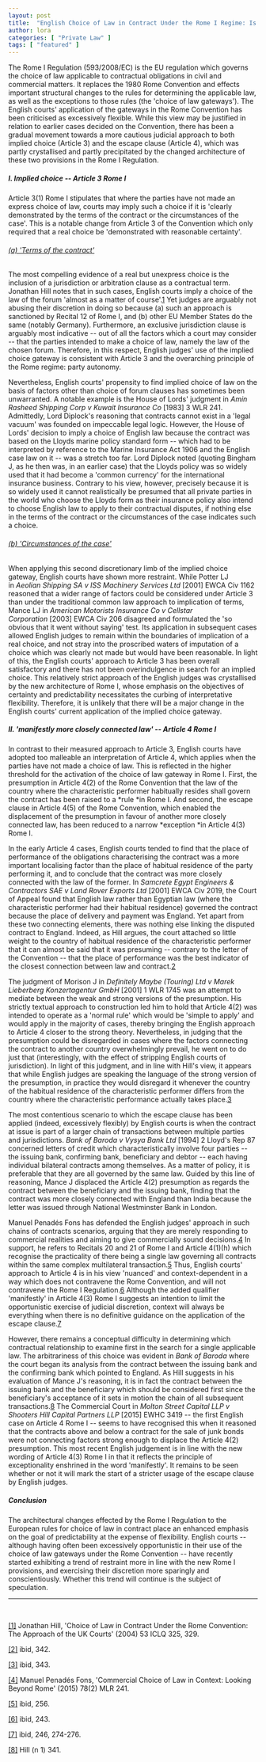 ```yaml
---
layout: post
title:  "English Choice of Law in Contract Under the Rome I Regime: Is Flexibility Giving Way to Predictability?"
author: lora
categories: [ "Private Law" ]
tags: [ "featured" ]
---
```


The Rome I Regulation (593/2008/EC) is the EU regulation which governs the choice of law applicable to contractual obligations in civil and commercial matters. It replaces the 1980 Rome Convention and effects important structural changes to the rules for determining the applicable law, as well as the exceptions to those rules (the 'choice of law gateways'). The English courts' application of the gateways in the Rome Convention has been criticised as excessively flexible. While this view may be justified in relation to earlier cases decided on the Convention, there has been a gradual movement towards a more cautious judicial approach to both implied choice (Article 3) and the escape clause (Article 4), which was partly crystallised and partly precipitated by the changed architecture of these two provisions in the Rome I Regulation.

##### I. Implied choice -- Article 3 Rome I

Article 3(1) Rome I stipulates that where the parties have not made an express choice of law, courts may imply such a choice if it is 'clearly demonstrated by the terms of the contract or the circumstances of the case'. This is a notable change from Article 3 of the Convention which only required that a real choice be 'demonstrated with reasonable certainty'.

###### <u>(a) 'Terms of the contract'</u>

The most compelling evidence of a real but unexpress choice is the inclusion of a jurisdiction or arbitration clause as a contractual term. Jonathan Hill notes that in such cases, English courts imply a choice of the law of the forum 'almost as a matter of course'.<a class="inline-reference" id="inline1" href="#1">1</a> Yet judges are arguably not abusing their discretion in doing so because (a) such an approach is sanctioned by Recital 12 of Rome I, and (b) other EU Member States do the same (notably Germany). Furthermore, an exclusive jurisdiction clause is arguably most indicative -- out of all the factors which a court may consider -- that the parties intended to make a choice of law, namely the law of the chosen forum. Therefore, in this respect, English judges' use of the implied choice gateway is consistent with Article 3 and the overarching principle of the Rome regime: party autonomy.

Nevertheless, English courts' propensity to find implied choice of law on the basis of factors other than choice of forum clauses has sometimes been unwarranted. A notable example is the House of Lords' judgment in *Amin Rasheed Shipping Corp v Kuwait Insurance Co* [1983] 3 WLR 241. Admittedly, Lord Diplock's reasoning that contracts cannot exist in a 'legal vacuum' was founded on impeccable legal logic. However, the House of Lords' decision to imply a choice of English law because the contract was based on the Lloyds marine policy standard form -- which had to be interpreted by reference to the Marine Insurance Act 1906 and the English case law on it -- was a stretch too far. Lord Diplock noted (quoting Bingham J, as he then was, in an earlier case) that the Lloyds policy was so widely used that it had become a 'common currency' for the international insurance business. Contrary to his view, however, precisely because it is so widely used it cannot realistically be presumed that all private parties in the world who choose the Lloyds form as their insurance policy also intend to choose English law to apply to their contractual disputes, if nothing else in the terms of the contract or the circumstances of the case indicates such a choice.

###### <u>(b) 'Circumstances of the case'</u>

When applying this second discretionary limb of the implied choice gateway, English courts have shown more restraint. While Potter LJ in *Aeolian Shipping SA v ISS Machinery Services Ltd* [2001] EWCA Civ 1162 reasoned that a wider range of factors could be considered under Article 3 than under the traditional common law approach to implication of terms, Mance LJ in *American Motorists Insurance Co v Cellstar Corporation* [2003] EWCA Civ 206 disagreed and formulated the 'so obvious that it went without saying' test. Its application in subsequent cases allowed English judges to remain within the boundaries of implication of a real choice, and not stray into the proscribed waters of imputation of a choice which was clearly not made but would have been reasonable. In light of this, the English courts' approach to Article 3 has been overall satisfactory and there has not been overindulgence in search for an implied choice. This relatively strict approach of the English judges was crystallised by the new architecture of Rome I, whose emphasis on the objectives of certainty and predictability necessitates the curbing of interpretative flexibility. Therefore, it is unlikely that there will be a major change in the English courts' current application of the implied choice gateway.

##### II. 'manifestly more closely connected law' -- Article 4 Rome I

In contrast to their measured approach to Article 3, English courts have adopted too malleable an interpretation of Article 4, which applies when the parties have not made a choice of law. This is reflected in the higher threshold for the activation of the choice of law gateway in Rome I. First, the presumption in Article 4(2) of the Rome Convention that the law of the country where the characteristic performer habitually resides shall govern the contract has been raised to a *rule *in Rome I. And second, the escape clause in Article 4(5) of the Rome Convention, which enabled the displacement of the presumption in favour of another more closely connected law, has been reduced to a narrow *exception *in Article 4(3) Rome I.

In the early Article 4 cases, English courts tended to find that the place of performance of the obligations characterising the contract was a more important localising factor than the place of habitual residence of the party performing it, and to conclude that the contract was more closely connected with the law of the former. In *Samcrete Egypt Engineers & Contractors SAE v Land Rover Exports Ltd* [2001] EWCA Civ 2019, the Court of Appeal found that English law rather than Egyptian law (where the characteristic performer had their habitual residence) governed the contract because the place of delivery and payment was England. Yet apart from these two connecting elements, there was nothing else linking the disputed contract to England. Indeed, as Hill argues, the court attached so little weight to the country of habitual residence of the characteristic performer that it can almost be said that it was presuming -- contrary to the letter of the Convention -- that the place of performance was the best indicator of the closest connection between law and contract.<a class="inline-reference" id="inline2" href="#2">2</a>

The judgment of Morison J in *Definitely Maybe (Touring) Ltd v Marek Lieberberg Konzertagentur GmbH* [2001] 1 WLR 1745 was an attempt to mediate between the weak and strong versions of the presumption. His strictly textual approach to construction led him to hold that Article 4(2) was intended to operate as a 'normal rule' which would be 'simple to apply' and would apply in the majority of cases, thereby bringing the English approach to Article 4 closer to the strong theory. Nevertheless, in judging that the presumption could be disregarded in cases where the factors connecting the contract to another country overwhelmingly prevail, he went on to do just that (interestingly, with the effect of stripping English courts of jurisdiction). In light of this judgment, and in line with Hill's view, it appears that while English judges are speaking the language of the strong version of the presumption, in practice they would disregard it whenever the country of the habitual residence of the characteristic performer differs from the country where the characteristic performance actually takes place.<a class="inline-reference" id="inline3" href="#3">3</a>

The most contentious scenario to which the escape clause has been applied (indeed, excessively flexibly) by English courts is when the contract at issue is part of a larger chain of transactions between multiple parties and jurisdictions. *Bank of Baroda v Vysya Bank Ltd* [1994] 2 Lloyd's Rep 87 concerned letters of credit which characteristically involve four parties -- the issuing bank, confirming bank, beneficiary and debtor -- each having individual bilateral contracts among themselves. As a matter of policy, it is preferable that they are all governed by the same law. Guided by this line of reasoning, Mance J displaced the Article 4(2) presumption as regards the contract between the beneficiary and the issuing bank, finding that the contract was more closely connected with England than India because the letter was issued through National Westminster Bank in London.

Manuel Penadés Fons has defended the English judges' approach in such chains of contracts scenarios, arguing that they are merely responding to commercial realities and aiming to give commercially sound decisions.<a class="inline-reference" id="inline4" href="#4">4</a> In support, he refers to Recitals 20 and 21 of Rome I and Article 4(1)(h) which recognise the practicality of there being a single law governing all contracts within the same complex multilateral transaction.<a class="inline-reference" id="inline5" href="#5">5</a> Thus, English courts' approach to Article 4 is in his view 'nuanced' and context-dependent in a way which does not contravene the Rome Convention, and will not contravene the Rome I Regulation.<a class="inline-reference" id="inline6" href="#6">6</a> Although the added qualifier 'manifestly' in Article 4(3) Rome I suggests an intention to limit the opportunistic exercise of judicial discretion, context will always be everything when there is no definitive guidance on the application of the escape clause.<a class="inline-reference" id="inline7" href="#7">7</a>

However, there remains a conceptual difficulty in determining which contractual relationship to examine first in the search for a single applicable law. The arbitrariness of this choice was evident in *Bank of Baroda* where the court began its analysis from the contract between the issuing bank and the confirming bank which pointed to England. As Hill suggests in his evaluation of Mance J's reasoning, it is in fact the contract between the issuing bank and the beneficiary which should be considered first since the beneficiary's acceptance of it sets in motion the chain of all subsequent transactions.<a class="inline-reference" id="inline8" href="#8">8</a> The Commercial Court in *Molton Street Capital LLP v Shooters Hill Capital Partners LLP* [2015] EWHC 3419 -- the first English case on Article 4 Rome I -- seems to have recognised this when it reasoned that the contracts above and below a contract for the sale of junk bonds were not connecting factors strong enough to displace the Article 4(2) presumption. This most recent English judgement is in line with the new wording of Article 4(3) Rome I in that it reflects the principle of exceptionality enshrined in the word 'manifestly'. It remains to be seen whether or not it will mark the start of a stricter usage of the escape clause by English judges.

##### Conclusion
The architectural changes effected by the Rome I Regulation to the European rules for choice of law in contract place an enhanced emphasis on the goal of predictability at the expense of flexibility. English courts -- although having often been excessively opportunistic in their use of the choice of law gateways under the Rome Convention -- have recently started exhibiting a trend of restraint more in line with the new Rome I provisions, and exercising their discretion more sparingly and conscientiously. Whether this trend will continue is the subject of speculation.

---
<br>

<a class="reference" id="1" href="#inline1">[1]</a>
Jonathan Hill, 'Choice of Law in Contract Under the Rome Convention: The Approach of the UK Courts' (2004) 53 ICLQ 325, 329.

<a class="reference" id="2" href="#inline2">[2]</a>
ibid, 342.

<a class="reference" id="3" href="#inline3">[3]</a>
ibid, 343.

<a class="reference" id="4" href="#inline4">[4]</a>
Manuel Penadés Fons, 'Commercial Choice of Law in Context: Looking Beyond Rome' (2015) 78(2) MLR 241.

<a class="reference" id="5" href="#inline5">[5]</a>
ibid, 256.

<a class="reference" id="6" href="#inline6">[6]</a>
ibid, 243.

<a class="reference" id="7" href="#inline7">[7]</a>
ibid, 246, 274-276.

<a class="reference" id="8" href="#inline8">[8]</a>
Hill (n 1) 341.
